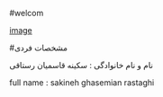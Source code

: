 #welcom

[image](src)

#مشخصات فردی 

نام و نام خانوادگی : سکینه قاسمیان رستاقی
 
 full name : sakineh ghasemian rastaghi 
 
 
